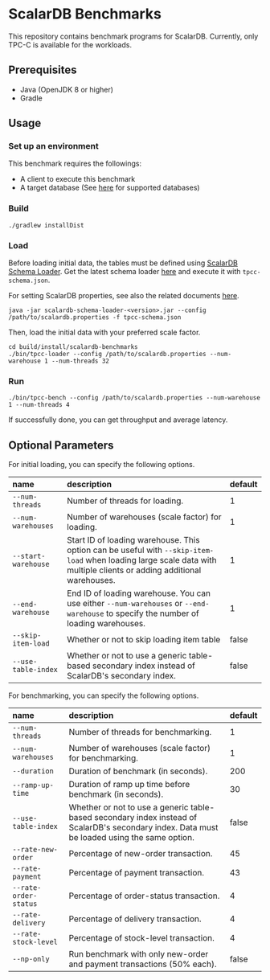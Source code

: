 # ScalarDB Benchmarks

This repository contains benchmark programs for ScalarDB. Currently, only TPC-C is available for the workloads.

## Prerequisites

- Java (OpenJDK 8 or higher)
- Gradle

## Usage

### Set up an environment

This benchmark requires the followings:
- A client to execute this benchmark
- A target database (See [here](https://github.com/scalar-labs/scalardb/blob/master/docs/scalardb-supported-databases.md) for supported databases)

### Build

```console
./gradlew installDist
```

### Load 

Before loading initial data, the tables must be defined using [ScalarDB Schema Loader](https://github.com/scalar-labs/scalardb/blob/master/docs/schema-loader.md). Get the latest schema loader [here](https://github.com/scalar-labs/scalardb/releases) and execute it with `tpcc-schema.json`.

For setting ScalarDB properties, see also the related documents [here](https://github.com/scalar-labs/scalardb#docs).


```console
java -jar scalardb-schema-loader-<version>.jar --config /path/to/scalardb.properties -f tpcc-schema.json
```

Then, load the initial data with your preferred scale factor.

```console
cd build/install/scalardb-benchmarks
./bin/tpcc-loader --config /path/to/scalardb.properties --num-warehouse 1 --num-threads 32
```

### Run

```console
./bin/tpcc-bench --config /path/to/scalardb.properties --num-warehouse 1 --num-threads 4
```

If successfully done, you can get throughput and average latency.

## Optional Parameters

For initial loading, you can specify the following options.

| name                  | description | default |
|:----------------------|:------------|:--------|
| `--num-threads`       | Number of threads for loading. | 1 |
| `--num-warehouses`    | Number of warehouses (scale factor) for loading. | 1 |
| `--start-warehouse`   | Start ID of loading warehouse. This option can be useful with `--skip-item-load` when loading large scale data with multiple clients or adding additional warehouses. | 1 |
| `--end-warehouse`     | End ID of loading warehouse. You can use either `--num-warehouses` or `--end-warehouse` to specify the number of loading warehouses. | 1 |
| `--skip-item-load`    | Whether or not to skip loading item table | false |
| `--use-table-index`   | Whether or not to use a generic table-based secondary index instead of ScalarDB's secondary index. | false |

For benchmarking, you can specify the following options.

| name                  | description | default |
|:----------------------|:------------|:--------|
| `--num-threads`       | Number of threads for benchmarking. | 1 |
| `--num-warehouses`    | Number of warehouses (scale factor) for benchmarking. | 1 |
| `--duration`          | Duration of benchmark (in seconds). | 200 |
| `--ramp-up-time`      | Duration of ramp up time before benchmark (in seconds). | 30 |
| `--use-table-index`   | Whether or not to use a generic table-based secondary index instead of ScalarDB's secondary index. Data must be loaded using the same option. | false |
| `--rate-new-order`    | Percentage of new-order transaction.     | 45 |
| `--rate-payment`      | Percentage of payment transaction.       | 43 |
| `--rate-order-status` | Percentage of order-status transaction.  | 4  |
| `--rate-delivery`     | Percentage of delivery transaction.      | 4  |
| `--rate-stock-level`  | Percentage of stock-level transaction.   | 4  |
| `--np-only`           | Run benchmark with only new-order and payment transactions (50% each). | false |
